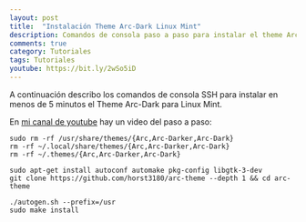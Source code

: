 ```yaml
---
layout: post
title:  "Instalación Theme Arc-Dark Linux Mint"
description: Comandos de consola paso a paso para instalar el theme Arc-Dark en linux mint
comments: true
category: Tutoriales
tags: Tutoriales
youtube: https://bit.ly/2wSo5iD
---
```

A continuación describo los comandos de consola SSH para instalar en menos de 5 minutos el Theme Arc-Dark para Linux Mint.

En <a target="_blank" href="{{ page.youtube }}">mi canal de youtube</a> hay un video del paso a paso:

```
sudo rm -rf /usr/share/themes/{Arc,Arc-Darker,Arc-Dark}
rm -rf ~/.local/share/themes/{Arc,Arc-Darker,Arc-Dark}
rm -rf ~/.themes/{Arc,Arc-Darker,Arc-Dark}

sudo apt-get install autoconf automake pkg-config libgtk-3-dev
git clone https://github.com/horst3180/arc-theme --depth 1 && cd arc-theme

./autogen.sh --prefix=/usr
sudo make install
```
